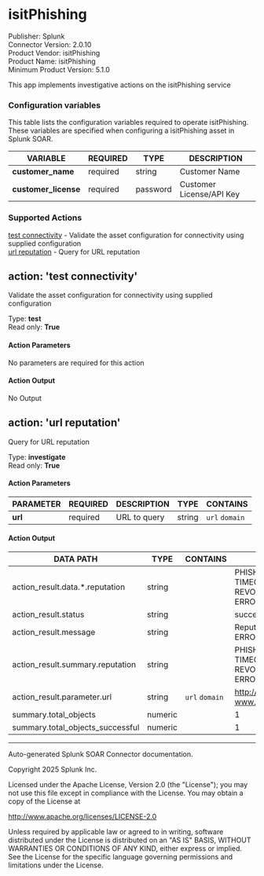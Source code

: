 # isitPhishing

Publisher: Splunk \
Connector Version: 2.0.10 \
Product Vendor: isitPhishing \
Product Name: isitPhishing \
Minimum Product Version: 5.1.0

This app implements investigative actions on the isitPhishing service

### Configuration variables

This table lists the configuration variables required to operate isitPhishing. These variables are specified when configuring a isitPhishing asset in Splunk SOAR.

VARIABLE | REQUIRED | TYPE | DESCRIPTION
-------- | -------- | ---- | -----------
**customer_name** | required | string | Customer Name |
**customer_license** | required | password | Customer License/API Key |

### Supported Actions

[test connectivity](#action-test-connectivity) - Validate the asset configuration for connectivity using supplied configuration \
[url reputation](#action-url-reputation) - Query for URL reputation

## action: 'test connectivity'

Validate the asset configuration for connectivity using supplied configuration

Type: **test** \
Read only: **True**

#### Action Parameters

No parameters are required for this action

#### Action Output

No Output

## action: 'url reputation'

Query for URL reputation

Type: **investigate** \
Read only: **True**

#### Action Parameters

PARAMETER | REQUIRED | DESCRIPTION | TYPE | CONTAINS
--------- | -------- | ----------- | ---- | --------
**url** | required | URL to query | string | `url` `domain` |

#### Action Output

DATA PATH | TYPE | CONTAINS | EXAMPLE VALUES
--------- | ---- | -------- | --------------
action_result.data.\*.reputation | string | | PHISHING SPAM UNKNOWN TIMEOUT NOT_EXPLORED REVOKED TOO_MANY_REQUESTS ERROR (Invalid url) |
action_result.status | string | | success failed |
action_result.message | string | | Reputation: PHISHING Reputation: ERROR (Invalid url) |
action_result.summary.reputation | string | | PHISHING SPAM UNKNOWN TIMEOUT NOT_EXPLORED REVOKED TOO_MANY_REQUESTS ERROR (Invalid url) |
action_result.parameter.url | string | `url` `domain` | http://www.thisisaphishingurl.com/ www.google.com |
summary.total_objects | numeric | | 1 |
summary.total_objects_successful | numeric | | 1 |

______________________________________________________________________

Auto-generated Splunk SOAR Connector documentation.

Copyright 2025 Splunk Inc.

Licensed under the Apache License, Version 2.0 (the "License");
you may not use this file except in compliance with the License.
You may obtain a copy of the License at

http://www.apache.org/licenses/LICENSE-2.0

Unless required by applicable law or agreed to in writing,
software distributed under the License is distributed on an "AS IS" BASIS,
WITHOUT WARRANTIES OR CONDITIONS OF ANY KIND, either express or implied.
See the License for the specific language governing permissions and limitations under the License.
